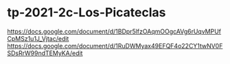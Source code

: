 # tp-2021-2c-Los-Picateclas
https://docs.google.com/document/d/1BDpr5lfzOAqmOOgcAVg6rUqvMPUfCpMSz1u1J_Vjtac/edit
https://docs.google.com/document/d/1RuDWMyax49EFQF4o22CY1twNV0FSDsRrW99ndTEMyKA/edit


